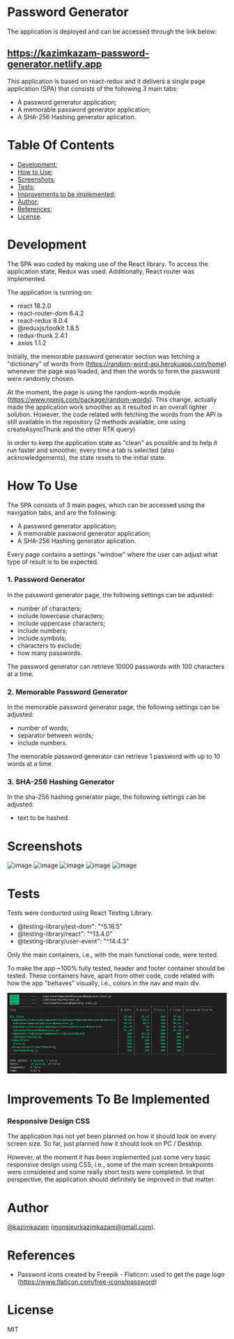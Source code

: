 
# Password Generator

The application is deployed and can be accessed through the link below:

## https://kazimkazam-password-generator.netlify.app

This application is based on react-redux and it delivers a single page application (SPA) that consists of the following 3 main tabs:
- A password generator application;
- A memorable password generator application;
- A SHA-256 Hashing generator aplication.

# Table Of Contents
- [Development](#development);
- [How to Use](#how-to-use);
- [Screenshots](#screenshots);
- [Tests](#tests);
- [Improvements to be implemented](#improvements-to-be-implemented);
- [Author](#author);
- [References](#references);
- [License](#license).

# Development
The SPA was coded by making use of the React library. To access the application state, Redux was used.
Additionally, React router was implemented.

The application is running on:
- react 18.2.0
- react-router-dom 6.4.2
- react-redux 8.0.4
- @reduxjs/toolkit 1.8.5
- redux-thunk 2.4.1
- axios 1.1.2

Initially, the memorable password generator section was fetching a "dictionary" of words from (https://random-word-api.herokuapp.com/home) whenever the page was loaded, and then the words to form the password were randomly chosen.

At the moment, the page is using the random-words module (https://www.npmjs.com/package/random-words). This change, actually made the application work smoother as it resulted in an overall lighter solution. However, the code related with fetching the words from the API is still available in the repository (2 methods available, one using createAsyncThunk and the other RTK query)

In order to keep the application state as "clean" as possible and to help it run faster and smoother, every time a tab is selected (also acknowledgements), the state resets to the initial state.

# How To Use

The SPA consists of 3 main pages, which can be accessed using the navigation tabs, and are the following:
- A password generator application;
- A memorable password generator application;
- A SHA-256 Hashing generator aplication.

Every page contains a settings "window" where the user can adjust what type of result is to be expected.

### 1. Password Generator

In the password generator page, the following settings can be adjusted:

- number of characters;
- include lowercase characters;
- include uppercase characters;
- include numbers;
- include symbols;
- characters to exclude;
- how many passwords.

The password generator can retrieve 10000 passwords with 100 characters at a time.

### 2. Memorable Password Generator

In the memorable password generator page, the following settings can be adjusted:

- number of words;
- separator between words;
- include numbers.

The memorable password generator can retrieve 1 password with up to 10 words at a time.

### 3. SHA-256 Hashing Generator

In the sha-256 hashing generator page, the following settings can be adjusted:

- text to be hashed.

# Screenshots

![image](https://user-images.githubusercontent.com/108230645/197826427-5a556b21-a982-428a-a487-9d29a3f12dc3.png)
![image](https://user-images.githubusercontent.com/108230645/197826614-f2e0718e-cd8c-45b9-9746-78851d00e56e.png)
![image](https://user-images.githubusercontent.com/108230645/197826692-bf2d3c5f-9aa7-417f-b503-34be4e0dc21a.png)
![image](https://user-images.githubusercontent.com/108230645/197826739-8b3a2b22-ffda-4b41-a0a5-3dc43ba071d5.png)
![image](https://user-images.githubusercontent.com/108230645/197826776-f56f50a8-1a53-490b-b9b7-2cab22a12e9e.png)

# Tests

Tests were conducted using React Testing Library.

- @testing-library/jest-dom": "^5.16.5"
- @testing-library/react": "^13.4.0"
- @testing-library/user-event": "^14.4.3"

Only the main containers, i.e., with the main functional code, were tested.

To make the app ~100% fully tested, header and footer container should be tested. These containers have, apart from other code, code related with how the app "behaves" visually, i.e., colors in the nav and main div. 

![image](https://github.com/kazimkazam/password-generator/blob/master/screenshots/tests.png?raw=true)

# Improvements To Be Implemented

### Responsive Design CSS

The application has not yet been planned on how it should look on every screen size. So far, just planned how it should look on PC / Desktop.

However, at the moment it has been implemented just some very basic responsive design using CSS, i.e., some of the main screen breakpoints were considered and some really short tests were completed. In that perspective, the application should definitely be improved in that matter.

# Author

[@kazimkazam](https://github.com/kazimkazam) (monsieurkazimkazam@gmail.com).

# References

- Password icons created by Freepik - Flaticon: used to get the page logo (https://www.flaticon.com/free-icons/password)

# License

MIT